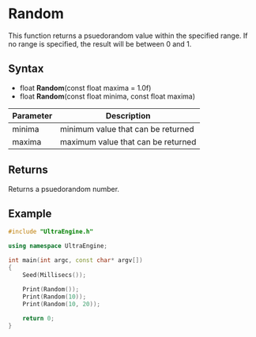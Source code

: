 # Random

This function returns a psuedorandom value within the specified range. If no range is specified, the result will be between 0 and 1.

## Syntax

- float **Random**(const float maxima = 1.0f)
- float **Random**(const float minima, const float maxima)

| Parameter | Description |
|---|---|
| minima | minimum value that can be returned |
| maxima | maximum value that can be returned |

## Returns

Returns a psuedorandom number.

## Example

```c++
#include "UltraEngine.h"

using namespace UltraEngine;

int main(int argc, const char* argv[])
{
    Seed(Millisecs());

    Print(Random());
    Print(Random(10));
    Print(Random(10, 20));
    
    return 0;
}
```
